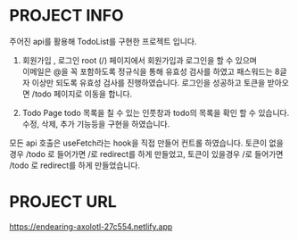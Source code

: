 <h1>PROJECT INFO</h1>

주어진 api를 활용해 TodoList를 구현한 프로젝트 입니다.

1. 회원가입 , 로그인
   root (/) 페이지에서 회원가입과 로그인을 할 수 있으며  
   이메일은 @을 꼭 포함하도록 정규식을 통해 유효성 검사를 하였고
   패스워드는 8글자 이상만 되도록 유효성 검사를 진행하였습니다.
   로그인을 성공하고 토큰을 받아오면 /todo 페이지로 이동을 합니다.

2. Todo Page
   todo 목록을 칠 수 있는 인풋창과 todo의 목록을 확인 할 수 있습니다.
   수정, 삭제, 추가 기능등을 구현을 하였습니다.

모든 api 호출은 useFetch라는 hook을 직접 만들어 컨트롤 하였습니다.
토큰이 없을경우 /todo 로 들어가면 /로 redirect를 하게 만들었고,
토큰이 있을경우 /로 들어가면 /todo 로 redirect를 하게 만들었습니다.

<h1>PROJECT URL</h1>

https://endearing-axolotl-27c554.netlify.app
